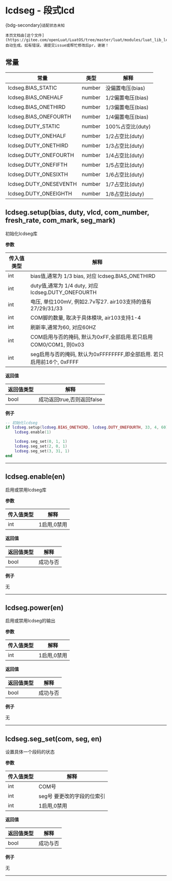 # lcdseg - 段式lcd

{bdg-secondary}`适配状态未知`

```{note}
本页文档由[这个文件](https://gitee.com/openLuat/LuatOS/tree/master/luat/modules/luat_lib_lcdseg.c)自动生成。如有错误，请提交issue或帮忙修改后pr，谢谢！
```


## 常量

|常量|类型|解释|
|-|-|-|
|lcdseg.BIAS_STATIC|number|没偏置电压(bias)|
|lcdseg.BIAS_ONEHALF|number|1/2偏置电压(bias)|
|lcdseg.BIAS_ONETHIRD|number|1/3偏置电压(bias)|
|lcdseg.BIAS_ONEFOURTH|number|1/4偏置电压(bias)|
|lcdseg.DUTY_STATIC|number|100%占空比(duty)|
|lcdseg.DUTY_ONEHALF|number|1/2占空比(duty)|
|lcdseg.DUTY_ONETHIRD|number|1/3占空比(duty)|
|lcdseg.DUTY_ONEFOURTH|number|1/4占空比(duty)|
|lcdseg.DUTY_ONEFIFTH|number|1/5占空比(duty)|
|lcdseg.DUTY_ONESIXTH|number|1/6占空比(duty)|
|lcdseg.DUTY_ONESEVENTH|number|1/7占空比(duty)|
|lcdseg.DUTY_ONEEIGHTH|number|1/8占空比(duty)|


## lcdseg.setup(bias, duty, vlcd, com_number, fresh_rate, com_mark, seg_mark)



初始化lcdseg库

**参数**

|传入值类型|解释|
|-|-|
|int|bias值,通常为 1/3 bias, 对应 lcdseg.BIAS_ONETHIRD|
|int|duty值,通常为 1/4 duty, 对应 lcdseg.DUTY_ONEFOURTH|
|int|电压, 单位100mV, 例如2.7v写27. air103支持的值有 27/29/31/33|
|int|COM脚的数量, 取决于具体模块, air103支持1-4|
|int|刷新率,通常为60, 对应60HZ|
|int|COM启用与否的掩码, 默认为0xFF,全部启用.若只启用COM0/COM1, 则0x03|
|int|seg启用与否的掩码, 默认为0xFFFFFFFF,即全部启用. 若只启用前16个, 0xFFFF|

**返回值**

|返回值类型|解释|
|-|-|
|bool|成功返回true,否则返回false|

**例子**

```lua
-- 初始化lcdseg
if lcdseg.setup(lcdseg.BIAS_ONETHIRD, lcdseg.DUTY_ONEFOURTH, 33, 4, 60) then
    lcdseg.enable(1)

    lcdseg.seg_set(0, 1, 1)
    lcdseg.seg_set(2, 0, 1)
    lcdseg.seg_set(3, 31, 1)
end

```

---

## lcdseg.enable(en)



启用或禁用lcdseg库

**参数**

|传入值类型|解释|
|-|-|
|int|1启用,0禁用|

**返回值**

|返回值类型|解释|
|-|-|
|bool|成功与否|

**例子**

无

---

## lcdseg.power(en)



启用或禁用lcdseg的输出

**参数**

|传入值类型|解释|
|-|-|
|int|1启用,0禁用|

**返回值**

|返回值类型|解释|
|-|-|
|bool|成功与否|

**例子**

无

---

## lcdseg.seg_set(com, seg, en)



设置具体一个段码的状态

**参数**

|传入值类型|解释|
|-|-|
|int|COM号|
|int|seg号 要更改的字段的位索引|
|int|1启用,0禁用|

**返回值**

|返回值类型|解释|
|-|-|
|bool|成功与否|

**例子**

无

---

